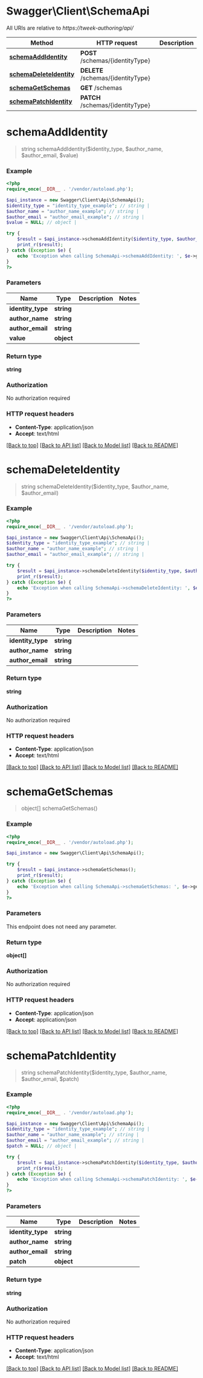 # Swagger\Client\SchemaApi

All URIs are relative to *https://tweek-authoring/api/*

Method | HTTP request | Description
------------- | ------------- | -------------
[**schemaAddIdentity**](SchemaApi.md#schemaAddIdentity) | **POST** /schemas/{identityType} | 
[**schemaDeleteIdentity**](SchemaApi.md#schemaDeleteIdentity) | **DELETE** /schemas/{identityType} | 
[**schemaGetSchemas**](SchemaApi.md#schemaGetSchemas) | **GET** /schemas | 
[**schemaPatchIdentity**](SchemaApi.md#schemaPatchIdentity) | **PATCH** /schemas/{identityType} | 


# **schemaAddIdentity**
> string schemaAddIdentity($identity_type, $author_name, $author_email, $value)





### Example
```php
<?php
require_once(__DIR__ . '/vendor/autoload.php');

$api_instance = new Swagger\Client\Api\SchemaApi();
$identity_type = "identity_type_example"; // string | 
$author_name = "author_name_example"; // string | 
$author_email = "author_email_example"; // string | 
$value = NULL; // object | 

try {
    $result = $api_instance->schemaAddIdentity($identity_type, $author_name, $author_email, $value);
    print_r($result);
} catch (Exception $e) {
    echo 'Exception when calling SchemaApi->schemaAddIdentity: ', $e->getMessage(), PHP_EOL;
}
?>
```

### Parameters

Name | Type | Description  | Notes
------------- | ------------- | ------------- | -------------
 **identity_type** | **string**|  |
 **author_name** | **string**|  |
 **author_email** | **string**|  |
 **value** | **object**|  |

### Return type

**string**

### Authorization

No authorization required

### HTTP request headers

 - **Content-Type**: application/json
 - **Accept**: text/html

[[Back to top]](#) [[Back to API list]](../../README.md#documentation-for-api-endpoints) [[Back to Model list]](../../README.md#documentation-for-models) [[Back to README]](../../README.md)

# **schemaDeleteIdentity**
> string schemaDeleteIdentity($identity_type, $author_name, $author_email)





### Example
```php
<?php
require_once(__DIR__ . '/vendor/autoload.php');

$api_instance = new Swagger\Client\Api\SchemaApi();
$identity_type = "identity_type_example"; // string | 
$author_name = "author_name_example"; // string | 
$author_email = "author_email_example"; // string | 

try {
    $result = $api_instance->schemaDeleteIdentity($identity_type, $author_name, $author_email);
    print_r($result);
} catch (Exception $e) {
    echo 'Exception when calling SchemaApi->schemaDeleteIdentity: ', $e->getMessage(), PHP_EOL;
}
?>
```

### Parameters

Name | Type | Description  | Notes
------------- | ------------- | ------------- | -------------
 **identity_type** | **string**|  |
 **author_name** | **string**|  |
 **author_email** | **string**|  |

### Return type

**string**

### Authorization

No authorization required

### HTTP request headers

 - **Content-Type**: application/json
 - **Accept**: text/html

[[Back to top]](#) [[Back to API list]](../../README.md#documentation-for-api-endpoints) [[Back to Model list]](../../README.md#documentation-for-models) [[Back to README]](../../README.md)

# **schemaGetSchemas**
> object[] schemaGetSchemas()





### Example
```php
<?php
require_once(__DIR__ . '/vendor/autoload.php');

$api_instance = new Swagger\Client\Api\SchemaApi();

try {
    $result = $api_instance->schemaGetSchemas();
    print_r($result);
} catch (Exception $e) {
    echo 'Exception when calling SchemaApi->schemaGetSchemas: ', $e->getMessage(), PHP_EOL;
}
?>
```

### Parameters
This endpoint does not need any parameter.

### Return type

**object[]**

### Authorization

No authorization required

### HTTP request headers

 - **Content-Type**: application/json
 - **Accept**: application/json

[[Back to top]](#) [[Back to API list]](../../README.md#documentation-for-api-endpoints) [[Back to Model list]](../../README.md#documentation-for-models) [[Back to README]](../../README.md)

# **schemaPatchIdentity**
> string schemaPatchIdentity($identity_type, $author_name, $author_email, $patch)





### Example
```php
<?php
require_once(__DIR__ . '/vendor/autoload.php');

$api_instance = new Swagger\Client\Api\SchemaApi();
$identity_type = "identity_type_example"; // string | 
$author_name = "author_name_example"; // string | 
$author_email = "author_email_example"; // string | 
$patch = NULL; // object | 

try {
    $result = $api_instance->schemaPatchIdentity($identity_type, $author_name, $author_email, $patch);
    print_r($result);
} catch (Exception $e) {
    echo 'Exception when calling SchemaApi->schemaPatchIdentity: ', $e->getMessage(), PHP_EOL;
}
?>
```

### Parameters

Name | Type | Description  | Notes
------------- | ------------- | ------------- | -------------
 **identity_type** | **string**|  |
 **author_name** | **string**|  |
 **author_email** | **string**|  |
 **patch** | **object**|  |

### Return type

**string**

### Authorization

No authorization required

### HTTP request headers

 - **Content-Type**: application/json
 - **Accept**: text/html

[[Back to top]](#) [[Back to API list]](../../README.md#documentation-for-api-endpoints) [[Back to Model list]](../../README.md#documentation-for-models) [[Back to README]](../../README.md)

